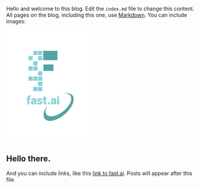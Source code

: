 Hello and welcome to this blog. Edit the `index.md` file to change this content. All pages on the blog, including this one, use [Markdown](https://guides.github.com/features/mastering-markdown/). You can include images:

![Image of fast.ai logo](images/logo.png)

## Hello there.

And you can include links, like this [link to fast.ai](https://www.fast.ai). Posts will appear after this file. 
